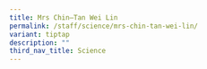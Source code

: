 ```yaml
---
title: Mrs Chin–Tan Wei Lin
permalink: /staff/science/mrs-chin-tan-wei-lin/
variant: tiptap
description: ""
third_nav_title: Science
---
```

